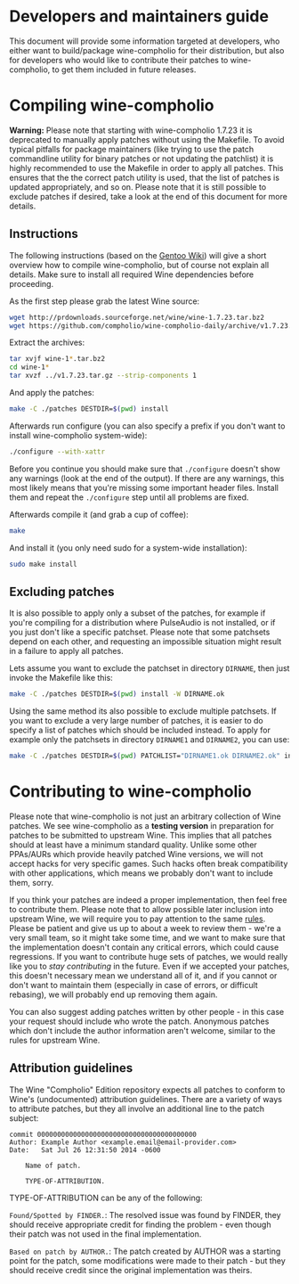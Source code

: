 Developers and maintainers guide
================================

This document will provide some information targeted at developers, who either want to
build/package wine-compholio for their distribution, but also for developers who would
like to contribute their patches to wine-compholio, to get them included in future
releases.


Compiling wine-compholio
========================

**Warning:** Please note that starting with wine-compholio 1.7.23 it is deprecated
to manually apply patches without using the Makefile. To avoid typical pitfalls for
package maintainers (like trying to use the patch commandline utility for binary patches
or not updating the patchlist) it is highly recommended to use the Makefile in order
to apply all patches. This ensures that the the correct patch utility is used, that
the list of patches is updated appropriately, and so on. Please note that it is still
possible to exclude patches if desired, take a look at the end of this document for
more details.

Instructions
------------

The following instructions (based on the
[Gentoo Wiki](https://wiki.gentoo.org/wiki/Netflix/Pipelight#Compiling_manually))
will give a short overview how to compile wine-compholio, but of course not explain
all details. Make sure to install all required Wine dependencies before proceeding.

As the first step please grab the latest Wine source:
```bash
wget http://prdownloads.sourceforge.net/wine/wine-1.7.23.tar.bz2
wget https://github.com/compholio/wine-compholio-daily/archive/v1.7.23.tar.gz
```
Extract the archives:
```bash
tar xvjf wine-1*.tar.bz2
cd wine-1*
tar xvzf ../v1.7.23.tar.gz --strip-components 1
```
And apply the patches:
```bash
make -C ./patches DESTDIR=$(pwd) install
```
Afterwards run configure (you can also specify a prefix if you don't want to install
wine-compholio system-wide):
```bash
./configure --with-xattr
```
Before you continue you should make sure that `./configure` doesn't show any warnings
(look at the end of the output). If there are any warnings, this most likely means
that you're missing some important header files. Install them and repeat the `./configure`
step until all problems are fixed.

Afterwards compile it (and grab a cup of coffee):
```bash
make
```
And install it (you only need sudo for a system-wide installation):
```bash
sudo make install
```

Excluding patches
-----------------

It is also possible to apply only a subset of the patches, for example if you're
compiling for a distribution where PulseAudio is not installed, or if you just don't
like a specific patchset. Please note that some patchsets depend on each other, and
requesting an impossible situation might result in a failure to apply all patches.

Lets assume you want to exclude the patchset in directory `DIRNAME`, then just invoke the
Makefile like this:
```bash
make -C ./patches DESTDIR=$(pwd) install -W DIRNAME.ok
```

Using the same method its also possible to exclude multiple patchsets. If you want to
exclude a very large number of patches, it is easier to do specify a list of patches
which should be included instead. To apply for example only the patchsets in directory
`DIRNAME1` and `DIRNAME2`, you can use:
```bash
make -C ./patches DESTDIR=$(pwd) PATCHLIST="DIRNAME1.ok DIRNAME2.ok" install
```


Contributing to wine-compholio
==============================

Please note that wine-compholio is not just an arbitrary collection of Wine patches. We see
wine-compholio as a **testing version** in preparation for patches to be submitted to upstream
Wine. This implies that all patches should at least have a minimum standard quality. Unlike some
other PPAs/AURs which provide heavily patched Wine versions, we will not accept hacks for very
specific games. Such hacks often break compatibility with other applications, which means we
probably don't want to include them, sorry.

If you think your patches are indeed a proper implementation, then feel free to contribute them.
Please note that to allow possible later inclusion into upstream Wine, we will require you to
pay attention to the same [rules](http://wiki.winehq.org/SubmittingPatches). Please be patient
and give us up to about a week to review them - we're a very small team, so it might take some
time, and we want to make sure that the implementation doesn't contain any critical errors, which
could cause regressions. If you want to contribute huge sets of patches, we would really like you
to *stay contributing* in the future. Even if we accepted your patches, this doesn't necessary mean
we understand all of it, and if you cannot or don't want to maintain them (especially in case of
errors, or difficult rebasing), we will probably end up removing them again.

You can also suggest adding patches written by other people - in this case your request should
include who wrote the patch. Anonymous patches which don't include the author information aren't
welcome, similar to the rules for upstream Wine.

Attribution guidelines
----------------------

The Wine "Compholio" Edition repository expects all patches to conform to Wine's (undocumented)
attribution guidelines. There are a variety of ways to attribute patches, but they all involve an
additional line to the patch subject:

```
commit 0000000000000000000000000000000000000000
Author: Example Author <example.email@email-provider.com>
Date:   Sat Jul 26 12:31:50 2014 -0600

    Name of patch.
    
    TYPE-OF-ATTRIBUTION.
```

TYPE-OF-ATTRIBUTION can be any of the following:

`Found/Spotted by FINDER.`:
The resolved issue was found by FINDER, they should receive appropriate credit for finding the
problem - even though their patch was not used in the final implementation.

`Based on patch by AUTHOR.`:
The patch created by AUTHOR was a starting point for the patch, some modifications were made to
their patch - but they should receive credit since the original implementation was theirs.
